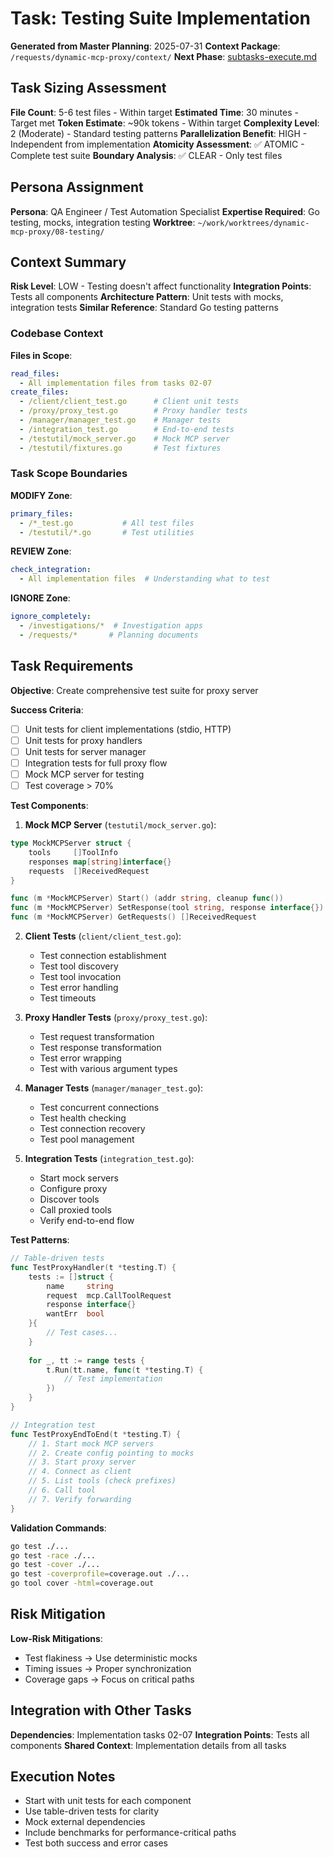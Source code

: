 # Task: Testing Suite Implementation
**Generated from Master Planning**: 2025-07-31
**Context Package**: `/requests/dynamic-mcp-proxy/context/`
**Next Phase**: [subtasks-execute.md](subtasks-execute.md)

## Task Sizing Assessment
**File Count**: 5-6 test files - Within target
**Estimated Time**: 30 minutes - Target met
**Token Estimate**: ~90k tokens - Within target
**Complexity Level**: 2 (Moderate) - Standard testing patterns
**Parallelization Benefit**: HIGH - Independent from implementation
**Atomicity Assessment**: ✅ ATOMIC - Complete test suite
**Boundary Analysis**: ✅ CLEAR - Only test files

## Persona Assignment
**Persona**: QA Engineer / Test Automation Specialist
**Expertise Required**: Go testing, mocks, integration testing
**Worktree**: `~/work/worktrees/dynamic-mcp-proxy/08-testing/`

## Context Summary
**Risk Level**: LOW - Testing doesn't affect functionality
**Integration Points**: Tests all components
**Architecture Pattern**: Unit tests with mocks, integration tests
**Similar Reference**: Standard Go testing patterns

### Codebase Context
**Files in Scope**:
```yaml
read_files: 
  - All implementation files from tasks 02-07
create_files:
  - /client/client_test.go      # Client unit tests
  - /proxy/proxy_test.go        # Proxy handler tests
  - /manager/manager_test.go    # Manager tests
  - /integration_test.go        # End-to-end tests
  - /testutil/mock_server.go    # Mock MCP server
  - /testutil/fixtures.go       # Test fixtures
```

### Task Scope Boundaries
**MODIFY Zone**:
```yaml
primary_files:
  - /*_test.go           # All test files
  - /testutil/*.go       # Test utilities
```

**REVIEW Zone**:
```yaml
check_integration:
  - All implementation files  # Understanding what to test
```

**IGNORE Zone**:
```yaml
ignore_completely:
  - /investigations/*  # Investigation apps
  - /requests/*       # Planning documents
```

## Task Requirements
**Objective**: Create comprehensive test suite for proxy server

**Success Criteria**:
- [ ] Unit tests for client implementations (stdio, HTTP)
- [ ] Unit tests for proxy handlers
- [ ] Unit tests for server manager
- [ ] Integration tests for full proxy flow
- [ ] Mock MCP server for testing
- [ ] Test coverage > 70%

**Test Components**:

1. **Mock MCP Server** (`testutil/mock_server.go`):
```go
type MockMCPServer struct {
    tools     []ToolInfo
    responses map[string]interface{}
    requests  []ReceivedRequest
}

func (m *MockMCPServer) Start() (addr string, cleanup func())
func (m *MockMCPServer) SetResponse(tool string, response interface{})
func (m *MockMCPServer) GetRequests() []ReceivedRequest
```

2. **Client Tests** (`client/client_test.go`):
   - Test connection establishment
   - Test tool discovery
   - Test tool invocation
   - Test error handling
   - Test timeouts

3. **Proxy Handler Tests** (`proxy/proxy_test.go`):
   - Test request transformation
   - Test response transformation
   - Test error wrapping
   - Test with various argument types

4. **Manager Tests** (`manager/manager_test.go`):
   - Test concurrent connections
   - Test health checking
   - Test connection recovery
   - Test pool management

5. **Integration Tests** (`integration_test.go`):
   - Start mock servers
   - Configure proxy
   - Discover tools
   - Call proxied tools
   - Verify end-to-end flow

**Test Patterns**:
```go
// Table-driven tests
func TestProxyHandler(t *testing.T) {
    tests := []struct {
        name     string
        request  mcp.CallToolRequest
        response interface{}
        wantErr  bool
    }{
        // Test cases...
    }
    
    for _, tt := range tests {
        t.Run(tt.name, func(t *testing.T) {
            // Test implementation
        })
    }
}

// Integration test
func TestProxyEndToEnd(t *testing.T) {
    // 1. Start mock MCP servers
    // 2. Create config pointing to mocks
    // 3. Start proxy server
    // 4. Connect as client
    // 5. List tools (check prefixes)
    // 6. Call tool
    // 7. Verify forwarding
}
```

**Validation Commands**:
```bash
go test ./...
go test -race ./...
go test -cover ./...
go test -coverprofile=coverage.out ./...
go tool cover -html=coverage.out
```

## Risk Mitigation
**Low-Risk Mitigations**:
- Test flakiness → Use deterministic mocks
- Timing issues → Proper synchronization
- Coverage gaps → Focus on critical paths

## Integration with Other Tasks
**Dependencies**: Implementation tasks 02-07
**Integration Points**: Tests all components
**Shared Context**: Implementation details from all tasks

## Execution Notes
- Start with unit tests for each component
- Use table-driven tests for clarity
- Mock external dependencies
- Include benchmarks for performance-critical paths
- Test both success and error cases